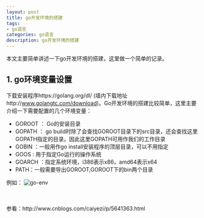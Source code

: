 ```yaml
---
layout: post
title: go开发环境的搭建
tags:
- go语言
categories: go语言
description: go开发环境的搭建
---
```


本文主要简单讲述一下go开发环境的搭建，这里做一个简单的记录。

<!-- more -->


## 1. go环境变量设置

下载安装程序https://golang.org/dl/ (墙内下载地址http://www.golangtc.com/download)。Go开发环境的搭建比较简单，这里主要介绍一下需要配置的几个环境变量：

* GOROOT ： Go的安装目录
* GOPATH ： go build时除了会查找GOROOT目录下的src目录，还会查找这里GOPATH指定的目录。因此这里GOPATH可用作我们的工作目录
* GOBIN  ：一般用作go install安装程序的顶层目录，可以不用指定
* GOOS  : 用于指定Go运行的操作系统
* GOARCH ：指定系统环境，i386表示x86，amd64表示x64
* PATH：一般需要导出GOROOT,GOROOT下的bin两个目录

例如：
![go-env](https://ivanzz1001.github.io/records/assets/img/go/go-env.png)




<br />
<br />
参看：http://www.cnblogs.com/caiyezi/p/5641363.html


<br />
<br />
<br />

